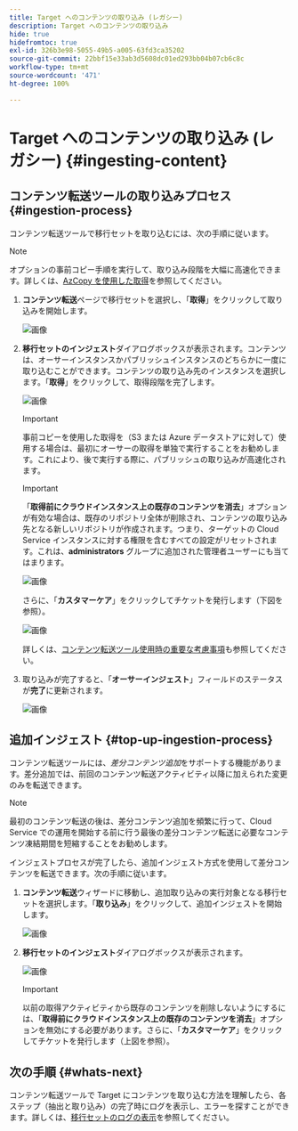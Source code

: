 ```yaml
---
title: Target へのコンテンツの取り込み (レガシー)
description: Target へのコンテンツの取り込み
hide: true
hidefromtoc: true
exl-id: 326b3e98-5055-49b5-a005-63fd3ca35202
source-git-commit: 22bbf15e33ab3d5608dc01ed293bb04b07cb6c8c
workflow-type: tm+mt
source-wordcount: '471'
ht-degree: 100%

---
```


# Target へのコンテンツの取り込み (レガシー) {#ingesting-content}

## コンテンツ転送ツールの取り込みプロセス {#ingestion-process}

コンテンツ転送ツールで移行セットを取り込むには、次の手順に従います。
>[!NOTE]
>オプションの事前コピー手順を実行して、取り込み段階を大幅に高速化できます。詳しくは、[AzCopy を使用した取得](https://experienceleague.adobe.com/docs/experience-manager-cloud-service/moving/cloud-migration/content-transfer-tool/handling-large-content-repositories.html?lang=ja#ingesting-azcopy)を参照してください。

1. **コンテンツ転送**&#x200B;ページで移行セットを選択し、「**取得**」をクリックして取り込みを開始します。

   ![画像](/help/journey-migration/content-transfer-tool/assets-ctt/ingestion-01.png)

1. **移行セットのインジェスト**&#x200B;ダイアログボックスが表示されます。コンテンツは、オーサーインスタンスかパブリッシュインスタンスのどちらかに一度に取り込むことができます。コンテンツの取り込み先のインスタンスを選択します。「**取得**」をクリックして、取得段階を完了します。

   ![画像](/help/journey-migration/content-transfer-tool/assets-ctt/ingestion-02.png)

   >[!IMPORTANT]
   >事前コピーを使用した取得を（S3 または Azure データストアに対して）使用する場合は、最初にオーサーの取得を単独で実行することをお勧めします。これにより、後で実行する際に、パブリッシュの取り込みが高速化されます。

   >[!IMPORTANT]
   >「**取得前にクラウドインスタンス上の既存のコンテンツを消去**」オプションが有効な場合は、既存のリポジトリ全体が削除され、コンテンツの取り込み先となる新しいリポジトリが作成されます。つまり、ターゲットの Cloud Service インスタンスに対する権限を含むすべての設定がリセットされます。これは、**administrators** グループに追加された管理者ユーザーにも当てはまります。

   ![画像](/help/journey-migration/content-transfer-tool/assets-ctt/ingestion-03.png)

   さらに、「**カスタマーケア**」をクリックしてチケットを発行します（下図を参照）。

   ![画像](/help/journey-migration/content-transfer-tool/assets-ctt/ingestion-04.png)

   詳しくは、[コンテンツ転送ツール使用時の重要な考慮事項](https://experienceleague.adobe.com/docs/experience-manager-cloud-service/moving/cloud-migration/content-transfer-tool/guidelines-best-practices-content-transfer-tool.html?lang=ja#important-considerations)も参照してください。

1. 取り込みが完了すると、「**オーサーインジェスト**」フィールドのステータスが&#x200B;**完了**&#x200B;に更新されます。

   ![画像](/help/journey-migration/content-transfer-tool/assets-ctt/ingestion-05.png)

## 追加インジェスト {#top-up-ingestion-process}

コンテンツ転送ツールには、*差分コンテンツ追加*&#x200B;をサポートする機能があります。差分追加では、前回のコンテンツ転送アクティビティ以降に加えられた変更のみを転送できます。

>[!NOTE]
>最初のコンテンツ転送の後は、差分コンテンツ追加を頻繁に行って、Cloud Service での運用を開始する前に行う最後の差分コンテンツ転送に必要なコンテンツ凍結期間を短縮することをお勧めします。

インジェストプロセスが完了したら、追加インジェスト方式を使用して差分コンテンツを転送できます。次の手順に従います。

1. **コンテンツ転送**&#x200B;ウィザードに移動し、追加取り込みの実行対象となる移行セットを選択します。「**取り込み**」をクリックして、追加インジェストを開始します。

   ![画像](/help/journey-migration/content-transfer-tool/assets-ctt/topup-ingest1.png)


1. **移行セットのインジェスト**&#x200B;ダイアログボックスが表示されます。

   ![画像](/help/journey-migration/content-transfer-tool/assets-ctt/topup-ingest2.png)

   >[!IMPORTANT]
   >以前の取得アクティビティから既存のコンテンツを削除しないようにするには、「**取得前にクラウドインスタンス上の既存のコンテンツを消去**」オプションを無効にする必要があります。さらに、「**カスタマーケア**」をクリックしてチケットを発行します（上図を参照）。

## 次の手順 {#whats-next}

コンテンツ転送ツールで Target にコンテンツを取り込む方法を理解したら、各ステップ（抽出と取り込み）の完了時にログを表示し、エラーを探すことができます。詳しくは、[移行セットのログの表示](https://experienceleague.adobe.com/docs/experience-manager-cloud-service/moving/cloud-migration/content-transfer-tool/viewing-logs.html?lang=ja)を参照してください。
